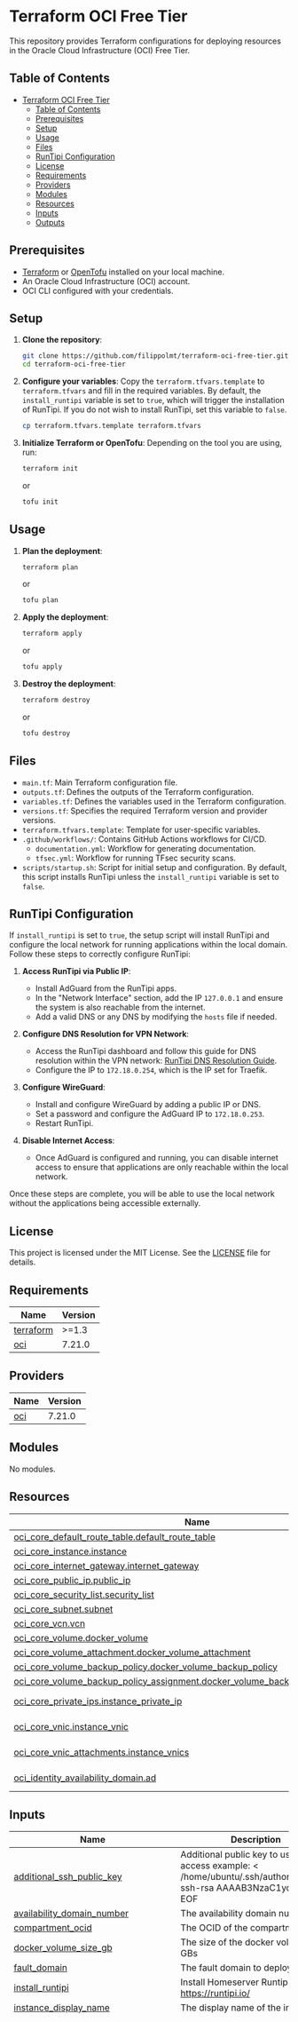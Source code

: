 # Terraform OCI Free Tier

This repository provides Terraform configurations for deploying resources in the Oracle Cloud Infrastructure (OCI) Free Tier.

## Table of Contents

- [Terraform OCI Free Tier](#terraform-oci-free-tier)
  - [Table of Contents](#table-of-contents)
  - [Prerequisites](#prerequisites)
  - [Setup](#setup)
  - [Usage](#usage)
  - [Files](#files)
  - [RunTipi Configuration](#runtipi-configuration)
  - [License](#license)
  - [Requirements](#requirements)
  - [Providers](#providers)
  - [Modules](#modules)
  - [Resources](#resources)
  - [Inputs](#inputs)
  - [Outputs](#outputs)

## Prerequisites

- [Terraform](https://developer.hashicorp.com/terraform/install) or [OpenTofu](https://opentofu.org/docs/intro/install/) installed on your local machine.
- An Oracle Cloud Infrastructure (OCI) account.
- OCI CLI configured with your credentials.

## Setup

1. **Clone the repository**:
    ```bash
    git clone https://github.com/filippolmt/terraform-oci-free-tier.git
    cd terraform-oci-free-tier
    ```

2. **Configure your variables**:
    Copy the `terraform.tfvars.template` to `terraform.tfvars` and fill in the required variables.
    By default, the `install_runtipi` variable is set to `true`, which will trigger the installation of RunTipi. If you do not wish to install RunTipi, set this variable to `false`.
    ```bash
    cp terraform.tfvars.template terraform.tfvars
    ```

3. **Initialize Terraform or OpenTofu**:
    Depending on the tool you are using, run:
    ```bash
    terraform init
    ```
    or
    ```bash
    tofu init
    ```

## Usage

1. **Plan the deployment**:
    ```bash
    terraform plan
    ```
    or
    ```bash
    tofu plan
    ```

2. **Apply the deployment**:
    ```bash
    terraform apply
    ```
    or
    ```bash
    tofu apply
    ```

3. **Destroy the deployment**:
    ```bash
    terraform destroy
    ```
    or
    ```bash
    tofu destroy
    ```

## Files

- `main.tf`: Main Terraform configuration file.
- `outputs.tf`: Defines the outputs of the Terraform configuration.
- `variables.tf`: Defines the variables used in the Terraform configuration.
- `versions.tf`: Specifies the required Terraform version and provider versions.
- `terraform.tfvars.template`: Template for user-specific variables.
- `.github/workflows/`: Contains GitHub Actions workflows for CI/CD.
    - `documentation.yml`: Workflow for generating documentation.
    - `tfsec.yml`: Workflow for running TFsec security scans.
- `scripts/startup.sh`: Script for initial setup and configuration. By default, this script installs RunTipi unless the `install_runtipi` variable is set to `false`.

## RunTipi Configuration

If `install_runtipi` is set to `true`, the setup script will install RunTipi and configure the local network for running applications within the local domain. Follow these steps to correctly configure RunTipi:

1. **Access RunTipi via Public IP**:
    - Install AdGuard from the RunTipi apps.
    - In the "Network Interface" section, add the IP `127.0.0.1` and ensure the system is also reachable from the internet.
    - Add a valid DNS or any DNS by modifying the `hosts` file if needed.

2. **Configure DNS Resolution for VPN Network**:
    - Access the RunTipi dashboard and follow this guide for DNS resolution within the VPN network: [RunTipi DNS Resolution Guide](https://runtipi.io/docs/guides/local-certificate#dns-resolution).
    - Configure the IP to `172.18.0.254`, which is the IP set for Traefik.

3. **Configure WireGuard**:
    - Install and configure WireGuard by adding a public IP or DNS.
    - Set a password and configure the AdGuard IP to `172.18.0.253`.
    - Restart RunTipi.

4. **Disable Internet Access**:
    - Once AdGuard is configured and running, you can disable internet access to ensure that applications are only reachable within the local network.

Once these steps are complete, you will be able to use the local network without the applications being accessible externally.

## License

This project is licensed under the MIT License. See the [LICENSE](./LICENSE) file for details.

<!-- BEGIN_TF_DOCS -->
## Requirements

| Name | Version |
|------|---------|
| <a name="requirement_terraform"></a> [terraform](#requirement\_terraform) | >=1.3 |
| <a name="requirement_oci"></a> [oci](#requirement\_oci) | 7.21.0 |

## Providers

| Name | Version |
|------|---------|
| <a name="provider_oci"></a> [oci](#provider\_oci) | 7.21.0 |

## Modules

No modules.

## Resources

| Name | Type |
|------|------|
| [oci_core_default_route_table.default_route_table](https://registry.terraform.io/providers/oracle/oci/7.21.0/docs/resources/core_default_route_table) | resource |
| [oci_core_instance.instance](https://registry.terraform.io/providers/oracle/oci/7.21.0/docs/resources/core_instance) | resource |
| [oci_core_internet_gateway.internet_gateway](https://registry.terraform.io/providers/oracle/oci/7.21.0/docs/resources/core_internet_gateway) | resource |
| [oci_core_public_ip.public_ip](https://registry.terraform.io/providers/oracle/oci/7.21.0/docs/resources/core_public_ip) | resource |
| [oci_core_security_list.security_list](https://registry.terraform.io/providers/oracle/oci/7.21.0/docs/resources/core_security_list) | resource |
| [oci_core_subnet.subnet](https://registry.terraform.io/providers/oracle/oci/7.21.0/docs/resources/core_subnet) | resource |
| [oci_core_vcn.vcn](https://registry.terraform.io/providers/oracle/oci/7.21.0/docs/resources/core_vcn) | resource |
| [oci_core_volume.docker_volume](https://registry.terraform.io/providers/oracle/oci/7.21.0/docs/resources/core_volume) | resource |
| [oci_core_volume_attachment.docker_volume_attachment](https://registry.terraform.io/providers/oracle/oci/7.21.0/docs/resources/core_volume_attachment) | resource |
| [oci_core_volume_backup_policy.docker_volume_backup_policy](https://registry.terraform.io/providers/oracle/oci/7.21.0/docs/resources/core_volume_backup_policy) | resource |
| [oci_core_volume_backup_policy_assignment.docker_volume_backup_policy_assignment](https://registry.terraform.io/providers/oracle/oci/7.21.0/docs/resources/core_volume_backup_policy_assignment) | resource |
| [oci_core_private_ips.instance_private_ip](https://registry.terraform.io/providers/oracle/oci/7.21.0/docs/data-sources/core_private_ips) | data source |
| [oci_core_vnic.instance_vnic](https://registry.terraform.io/providers/oracle/oci/7.21.0/docs/data-sources/core_vnic) | data source |
| [oci_core_vnic_attachments.instance_vnics](https://registry.terraform.io/providers/oracle/oci/7.21.0/docs/data-sources/core_vnic_attachments) | data source |
| [oci_identity_availability_domain.ad](https://registry.terraform.io/providers/oracle/oci/7.21.0/docs/data-sources/identity_availability_domain) | data source |

## Inputs

| Name | Description | Type | Default | Required |
|------|-------------|------|---------|:--------:|
| <a name="input_additional_ssh_public_key"></a> [additional\_ssh\_public\_key](#input\_additional\_ssh\_public\_key) | Additional public key to use for SSH access example: <<EOF > /home/ubuntu/.ssh/authorized\_keys ssh-rsa AAAAB3NzaC1yc2EAA EOF | `string` | `""` | no |
| <a name="input_availability_domain_number"></a> [availability\_domain\_number](#input\_availability\_domain\_number) | The availability domain number | `number` | `1` | no |
| <a name="input_compartment_ocid"></a> [compartment\_ocid](#input\_compartment\_ocid) | The OCID of the compartment | `string` | n/a | yes |
| <a name="input_docker_volume_size_gb"></a> [docker\_volume\_size\_gb](#input\_docker\_volume\_size\_gb) | The size of the docker volume in GBs | `string` | `"150"` | no |
| <a name="input_fault_domain"></a> [fault\_domain](#input\_fault\_domain) | The fault domain to deploy to | `string` | `"FAULT-DOMAIN-2"` | no |
| <a name="input_install_runtipi"></a> [install\_runtipi](#input\_install\_runtipi) | Install Homeserver Runtipi refs: https://runtipi.io/ | `bool` | `true` | no |
| <a name="input_instance_display_name"></a> [instance\_display\_name](#input\_instance\_display\_name) | The display name of the instance | `string` | `"DockerHost"` | no |
| <a name="input_instance_image_ocids_by_region"></a> [instance\_image\_ocids\_by\_region](#input\_instance\_image\_ocids\_by\_region) | The OCID of the image to use for the instance | `map(string)` | <pre>{<br/>  "af-johannesburg-1": "ocid1.image.oc1.af-johannesburg-1.aaaaaaaak5nlhyhiwafbxjhlreejewizjs7nhod257vja2eh6vkernjckbja",<br/>  "ap-chuncheon-1": "ocid1.image.oc1.ap-chuncheon-1.aaaaaaaabectst4fkxq5avpaf4dstmemodqmdo5txhs3632etb34vuer6ajq",<br/>  "ap-hyderabad-1": "ocid1.image.oc1.ap-hyderabad-1.aaaaaaaajrplcfdj6tfe7hsnyxvd2mi6rny2qqxnvd33xcaz236yt2vwd6ga",<br/>  "ap-melbourne-1": "ocid1.image.oc1.ap-melbourne-1.aaaaaaaarbrgko6mxlnkc7ygr6pvm57mhldu375o44g7r5ph5khg44zwssoq",<br/>  "ap-mumbai-1": "ocid1.image.oc1.ap-mumbai-1.aaaaaaaa3ijqnvqa6hwhl3xu2eiqydzx77ukfu6rafhxfhqhemwugvci6gxa",<br/>  "ap-osaka-1": "ocid1.image.oc1.ap-osaka-1.aaaaaaaa32nht45vu6d4xf3dlqydt2k2zghlds3fzdm5oidnonjgrhuon6fa",<br/>  "ap-seoul-1": "ocid1.image.oc1.ap-seoul-1.aaaaaaaacmscv6qm77y3zqudoyrlt4552gubvrfoui7efp64kuqgeir4s3oq",<br/>  "ap-singapore-1": "ocid1.image.oc1.ap-singapore-1.aaaaaaaas6w45vtj7baofaex5q3sukv2idpn2bchseh3zvkg4mzygmeafu2q",<br/>  "ap-sydney-1": "ocid1.image.oc1.ap-sydney-1.aaaaaaaae2z2lh5w2oc6hw67tgl3azrlhcfhipjqtxpt264gtdlyaxc6vaaq",<br/>  "ap-tokyo-1": "ocid1.image.oc1.ap-tokyo-1.aaaaaaaalryqosses53brtxfexpfipf5ynu6pkyjr3ge4qfp6o4fijw5ufzq",<br/>  "ca-montreal-1": "ocid1.image.oc1.ca-montreal-1.aaaaaaaaolt2nqgxdh7mhvyzikp7gzv5m6tny6qaogct3vt47qtwzjaactdq",<br/>  "ca-toronto-1": "ocid1.image.oc1.ca-toronto-1.aaaaaaaabt3juibcfbfeuebkpvnpewvegbp73gzcyomcjatxgj47sj37yxpq",<br/>  "eu-amsterdam-1": "ocid1.image.oc1.eu-amsterdam-1.aaaaaaaae7inuayr2d33djwyagj4vp7nhd6tkzdql7bs4shiypeiimhaiusq",<br/>  "eu-frankfurt-1": "ocid1.image.oc1.eu-frankfurt-1.aaaaaaaafb2sye3yjqkh3ejoeindkf2jgbgo2cciffs6sbwnpbgvclz6q5zq",<br/>  "eu-madrid-1": "ocid1.image.oc1.eu-madrid-1.aaaaaaaacxmqpivwimu5jo6tu74du272itlj66zmo5i5yhsuh6cfurflyuaa",<br/>  "eu-marseille-1": "ocid1.image.oc1.eu-marseille-1.aaaaaaaalqlrae7xkknyorkhptgxgofu3gxpr7d3umm4stjwdm7p6ae4ygma",<br/>  "eu-milan-1": "ocid1.image.oc1.eu-milan-1.aaaaaaaaq4bgs3zvqpowagemvdn273poop5vlwdls2isccsrhphekmhe6mma",<br/>  "eu-paris-1": "ocid1.image.oc1.eu-paris-1.aaaaaaaados7dqzmqbrsgtveuc5sgizkceosa652dgwh5rqcigobci3gyxxa",<br/>  "eu-stockholm-1": "ocid1.image.oc1.eu-stockholm-1.aaaaaaaaptkd6ru6chhcbdvuucqhvo57365zsr2gneiujccq3ku7fet3axoa",<br/>  "eu-zurich-1": "ocid1.image.oc1.eu-zurich-1.aaaaaaaalujwiioxws4mnipycn5vidqecrrua4kji43a4upmmrsknhxsuqna",<br/>  "il-jerusalem-1": "ocid1.image.oc1.il-jerusalem-1.aaaaaaaah4pjacbzz4h43yrof6nu5jardm32o4qtf4okuvrxagrihesu5vuq",<br/>  "me-abudhabi-1": "ocid1.image.oc1.me-abudhabi-1.aaaaaaaapxqovvd6m2nkm2nrgzy7wsj5qjbb2j4yiozmoyw7tv3ol7c5kykq",<br/>  "me-dubai-1": "ocid1.image.oc1.me-dubai-1.aaaaaaaa5tu7ioxcwtlolpbirzlusintftwniris5drsimxod3yow3uv2vxa",<br/>  "me-jeddah-1": "ocid1.image.oc1.me-jeddah-1.aaaaaaaaevyhfuwgnfykdjrxi2myvahwpeysms3p2p66l326mx6bznfccyaa",<br/>  "mx-monterrey-1": "ocid1.image.oc1.mx-monterrey-1.aaaaaaaaoc2qwggifssdczjafywxq5jke4qfhxylwhgdytzhimu2dvcyc3ua",<br/>  "mx-queretaro-1": "ocid1.image.oc1.mx-queretaro-1.aaaaaaaaoea6l3ycev6sqelqr2ubsstaqmbh4zd6gd4wndvjwlfid5xm3eqa",<br/>  "sa-bogota-1": "ocid1.image.oc1.sa-bogota-1.aaaaaaaatqyy2dfmajvult6mqtkl3bb4timvj6p2l3wvjo3rx25ycby3tyga",<br/>  "sa-santiago-1": "ocid1.image.oc1.sa-santiago-1.aaaaaaaajhisswibdmpgchjvplqrsj4j52qysejm7gf3ypzism57ouyztzwa",<br/>  "sa-saopaulo-1": "ocid1.image.oc1.sa-saopaulo-1.aaaaaaaaogxf4iaptvdbpdsnw6yhq75ielbqb3iszryvtzekhce2dhl4okia",<br/>  "sa-valparaiso-1": "ocid1.image.oc1.sa-valparaiso-1.aaaaaaaaibiuvwkfiv4mdx6ugrjyxt7pwxxf5fsijuvnpwe4r7x2wz23vxha",<br/>  "sa-vinhedo-1": "ocid1.image.oc1.sa-vinhedo-1.aaaaaaaazhjq6mqh32iy5suhgrsotkwyfe7ngxkz3sjc7ykwjydyn4v7eljq",<br/>  "uk-cardiff-1": "ocid1.image.oc1.uk-cardiff-1.aaaaaaaanydredih3rrjj2qkyt7zhdczfsuyrtdwdzbfaoy67mxuvyaz4g3q",<br/>  "uk-london-1": "ocid1.image.oc1.uk-london-1.aaaaaaaaiqj4r4akxsvm25b5ky2fw6jd2bytcktj7ub3ar7muxrbgdbyo2wa",<br/>  "us-ashburn-1": "ocid1.image.oc1.iad.aaaaaaaaoxcb6yp3brpepe726ar3bsadhbs3mqrn6cyaeq2dneo75opgfija",<br/>  "us-chicago-1": "ocid1.image.oc1.us-chicago-1.aaaaaaaa3oczz5wayypofsav2lnjfsw3iwh47t3vijjn6jx5ptejfgbatmiq",<br/>  "us-phoenix-1": "ocid1.image.oc1.phx.aaaaaaaarwjbs4jfdqbwsf24tqxv2c7ca5q4zwswesglupowndgnqmkio56q",<br/>  "us-sanjose-1": "ocid1.image.oc1.us-sanjose-1.aaaaaaaaojmqa2wacgixftl4xvkvvjkyx455cnetuigp4qgord5gokknwlaa"<br/>}</pre> | no |
| <a name="input_instance_shape"></a> [instance\_shape](#input\_instance\_shape) | The shape of the instance | `string` | `"VM.Standard.A1.Flex"` | no |
| <a name="input_instance_shape_boot_volume_size_gb"></a> [instance\_shape\_boot\_volume\_size\_gb](#input\_instance\_shape\_boot\_volume\_size\_gb) | The size of the boot volume in GBs | `string` | `"50"` | no |
| <a name="input_instance_shape_config_memory_gb"></a> [instance\_shape\_config\_memory\_gb](#input\_instance\_shape\_config\_memory\_gb) | The amount of memory in GBs for the instance | `string` | `"24"` | no |
| <a name="input_instance_shape_config_ocpus"></a> [instance\_shape\_config\_ocpus](#input\_instance\_shape\_config\_ocpus) | The number of OCPUs for the instance | `string` | `"4"` | no |
| <a name="input_oracle_api_key_fingerprint"></a> [oracle\_api\_key\_fingerprint](#input\_oracle\_api\_key\_fingerprint) | The fingerprint of the public key | `string` | n/a | yes |
| <a name="input_oracle_api_private_key_path"></a> [oracle\_api\_private\_key\_path](#input\_oracle\_api\_private\_key\_path) | The path to the private key | `string` | `"~/.oci/oci_api_key.pem"` | no |
| <a name="input_region"></a> [region](#input\_region) | The region to deploy to | `string` | `"eu-milan-1"` | no |
| <a name="input_runtipi_adguard_ip"></a> [runtipi\_adguard\_ip](#input\_runtipi\_adguard\_ip) | The IP of the AdGuard for Runtipi, WARNING: this IP should be in the subnet of the main network and different from the reverse proxy IP | `string` | `"172.18.0.253"` | no |
| <a name="input_runtipi_main_network_subnet"></a> [runtipi\_main\_network\_subnet](#input\_runtipi\_main\_network\_subnet) | The subnet of the main network for Runtipi | `string` | `"172.18.0.0/16"` | no |
| <a name="input_runtipi_reverse_proxy_ip"></a> [runtipi\_reverse\_proxy\_ip](#input\_runtipi\_reverse\_proxy\_ip) | The IP of the reverse proxy for Runtipi, WARNING: this IP should be in the subnet of the main network | `string` | `"172.18.0.254"` | no |
| <a name="input_security_list_rules"></a> [security\_list\_rules](#input\_security\_list\_rules) | The security list rules | <pre>list(object({<br/>    protocol  = string<br/>    source    = string<br/>    stateless = bool<br/>    tcp_options = object({<br/>      source_port_range = object({<br/>        min = number<br/>        max = number<br/>      })<br/>      min = number<br/>      max = number<br/>    })<br/>    udp_options = object({<br/>      source_port_range = object({<br/>        min = number<br/>        max = number<br/>      })<br/>      min = number<br/>      max = number<br/>    })<br/>    icmp_options = object({<br/>      type = number<br/>      code = number<br/>    })<br/>  }))</pre> | <pre>[<br/>  {<br/>    "icmp_options": null,<br/>    "protocol": "6",<br/>    "source": "0.0.0.0/0",<br/>    "stateless": false,<br/>    "tcp_options": {<br/>      "max": 22,<br/>      "min": 22,<br/>      "source_port_range": {<br/>        "max": 65535,<br/>        "min": 1<br/>      }<br/>    },<br/>    "udp_options": null<br/>  },<br/>  {<br/>    "icmp_options": null,<br/>    "protocol": "17",<br/>    "source": "0.0.0.0/0",<br/>    "stateless": false,<br/>    "tcp_options": null,<br/>    "udp_options": {<br/>      "max": 51820,<br/>      "min": 51820,<br/>      "source_port_range": {<br/>        "max": 65535,<br/>        "min": 1<br/>      }<br/>    }<br/>  },<br/>  {<br/>    "icmp_options": {<br/>      "code": 4,<br/>      "type": 3<br/>    },<br/>    "protocol": "1",<br/>    "source": "0.0.0.0/0",<br/>    "stateless": false,<br/>    "tcp_options": null,<br/>    "udp_options": null<br/>  }<br/>]</pre> | no |
| <a name="input_ssh_public_key"></a> [ssh\_public\_key](#input\_ssh\_public\_key) | The public key to use for SSH access | `string` | n/a | yes |
| <a name="input_tenancy_ocid"></a> [tenancy\_ocid](#input\_tenancy\_ocid) | The OCID of the tenancy | `string` | n/a | yes |
| <a name="input_user_ocid"></a> [user\_ocid](#input\_user\_ocid) | The OCID of the user to use for authentication | `string` | n/a | yes |
| <a name="input_vcn_cidr_block"></a> [vcn\_cidr\_block](#input\_vcn\_cidr\_block) | The CIDR block for the VCN | `string` | `"10.1.0.0/16"` | no |
| <a name="input_wireguard_client_configuration"></a> [wireguard\_client\_configuration](#input\_wireguard\_client\_configuration) | Adding a valid configuration for a WireGuard client will automatically install and configure it on the virtual machine. Example:<<EOF<br/><br/>[Interface]<br/>PrivateKey = aaaaaaaaaaaaaaa<br/>Address = 1.2.3.4/24<br/>DNS = 5.6.7.8<br/>DNS = 9.1.1.1<br/><br/>[Peer]<br/>PublicKey = bbbbbbbbbbbbbbbbbb<br/>PresharedKey = ccccccccccccccc<br/>AllowedIPs = 0.0.0.0/24<br/>Endpoint = dddddddddddddd<br/>PersistentKeepalive = 25<br/>EOF | `string` | `""` | no |

## Outputs

| Name | Description |
|------|-------------|
| <a name="output_instance_id"></a> [instance\_id](#output\_instance\_id) | The OCID of the instance |
| <a name="output_private_ip"></a> [private\_ip](#output\_private\_ip) | The private IP of the instance |
| <a name="output_public_ip"></a> [public\_ip](#output\_public\_ip) | The public IP of the instance |
<!-- END_TF_DOCS -->
